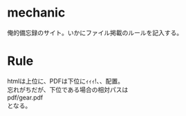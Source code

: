 # mechanic
俺的備忘録のサイト。いかにファイル掲載のルールを記入する。
# Rule
htmlは上位に、PDFは下位にｨｨｨ!、、配置。  
忘れがちだが、下位である場合の相対パスは  
pdf/gear.pdf  
となる。
